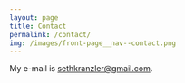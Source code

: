 ```yaml
---
layout: page
title: Contact
permalink: /contact/
img: /images/front-page__nav--contact.png
---
```


My e-mail is [sethkranzler@gmail.com](mailto:sethkranzler@gmail.com).